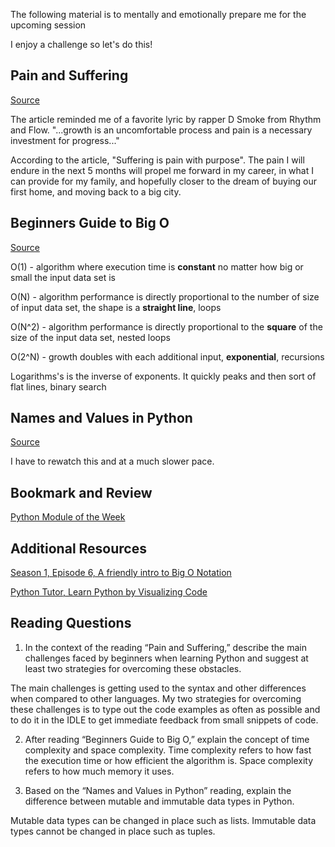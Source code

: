 The following material is to mentally and emotionally prepare me for the upcoming session

I enjoy a challenge so let's do this!

## Pain and Suffering
[Source](https://codefellows.github.io/code-401-python-guide/curriculum/class-01/notes/pain_suffering)

The article reminded me of a favorite lyric by rapper D Smoke from Rhythm and Flow. 
"...growth is an uncomfortable process and pain is a necessary investment for progress..."

According to the article, "Suffering is pain with purpose". The pain I will endure in the next 5 months will propel me forward in my career, in what I can provide for my family, and hopefully closer to the dream of buying our first home, and moving back to a big city.

## Beginners Guide to Big O
[Source](https://robbell.io/2009/06/a-beginners-guide-to-big-o-notation)

O(1) - algorithm where execution time is **constant** no matter how big or small the input data set is

O(N) - algorithm performance is directly proportional to the number of size of input data set, the shape is a **straight line**, loops

O(N^2) - algorithm performance is directly proportional to the **square** of the size of the input data set, nested loops

O(2^N) - growth doubles with each additional input, **exponential**, recursions

Logarithms's is the inverse of exponents. It quickly peaks and then sort of flat lines, binary search

## Names and Values in Python
[Source](https://www.youtube.com/watch?v=_AEJHKGk9ns)

I have to rewatch this and at a much slower pace. 

## Bookmark and Review
[Python Module of the Week](https://pymotw.com/3/index.html)

## Additional Resources
[Season 1, Episode 6, A friendly intro to Big O Notation](https://www.codenewbie.org/basecs/8)

[Python Tutor, Learn Python by Visualizing Code](pythontutor.com)

## Reading Questions

1. In the context of the reading “Pain and Suffering,” describe the main challenges faced by beginners when learning Python and suggest at least two strategies for overcoming these obstacles.

The main challenges is getting used to the syntax and other differences when compared to other languages. My two strategies for overcoming these challenges is to type out the code examples as often as possible and to do it in the IDLE to get immediate feedback from small snippets of code. 

2. After reading “Beginners Guide to Big O,” explain the concept of time complexity and space complexity. Time complexity refers to how fast the execution time or how efficient the algorithm is. Space complexity refers to how much memory it uses.

3. Based on the “Names and Values in Python” reading, explain the difference between mutable and immutable data types in Python. 

Mutable data types can be changed in place such as lists. Immutable data types cannot be changed in place such as tuples. 